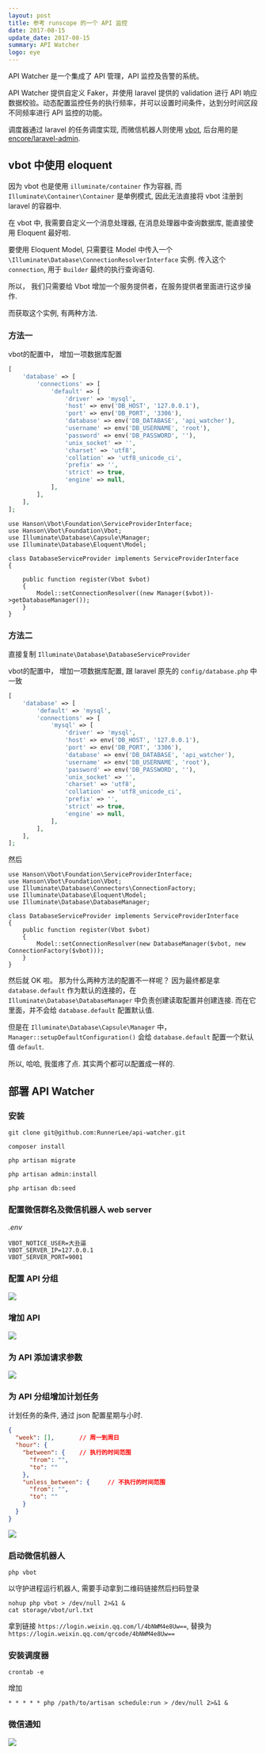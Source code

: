 ```yaml
---
layout: post
title: 参考 runscope 的一个 API 监控
date: 2017-08-15
update_date: 2017-08-15
summary: API Watcher
logo: eye
---
```


API Watcher 是一个集成了 API 管理，API 监控及告警的系统。

API Watcher 提供自定义 Faker，并使用 laravel 提供的 validation 进行 API 响应数据校验。动态配置监控任务的执行频率，并可以设置时间条件，达到分时间区段不同频率进行 API 监控的功能。

调度器通过 laravel 的任务调度实现, 而微信机器人则使用 [vbot](https://github.com/HanSon/vbot), 后台用的是 [encore/laravel-admin](https://github.com/z-song/laravel-admin).


## vbot 中使用 eloquent

因为 vbot 也是使用 `illuminate/container` 作为容器, 而 `Illuminate\Container\Container` 是单例模式, 因此无法直接将 vbot 注册到 laravel 的容器中.

在 vbot 中, 我需要自定义一个消息处理器, 在消息处理器中查询数据库, 能直接使用 Eloquent 最好啦.

要使用 Eloquent Model, 只需要往 Model 中传入一个 `\Illuminate\Database\ConnectionResolverInterface` 实例. 传入这个 `connection`, 用于 `Builder` 最终的执行查询语句.

所以， 我们只需要给 Vbot 增加一个服务提供者，在服务提供者里面进行这步操作.

而获取这个实例, 有两种方法.

### 方法一
vbot的配置中， 增加一项数据库配置
```php
[
    'database' => [
        'connections' => [
            'default' => [
                'driver' => 'mysql',
                'host' => env('DB_HOST', '127.0.0.1'),
                'port' => env('DB_PORT', '3306'),
                'database' => env('DB_DATABASE', 'api_watcher'),
                'username' => env('DB_USERNAME', 'root'),
                'password' => env('DB_PASSWORD', ''),
                'unix_socket' => '',
                'charset' => 'utf8',
                'collation' => 'utf8_unicode_ci',
                'prefix' => '',
                'strict' => true,
                'engine' => null,
            ],
        ],
    ],
];
```

```
use Hanson\Vbot\Foundation\ServiceProviderInterface;
use Hanson\Vbot\Foundation\Vbot;
use Illuminate\Database\Capsule\Manager;
use Illuminate\Database\Eloquent\Model;

class DatabaseServiceProvider implements ServiceProviderInterface
{

    public function register(Vbot $vbot)
    {
        Model::setConnectionResolver((new Manager($vbot))->getDatabaseManager());
    }
}

```

### 方法二
直接复制 `Illuminate\Database\DatabaseServiceProvider`

vbot的配置中， 增加一项数据库配置, 跟 laravel 原先的 `config/database.php` 中一致
```php
[
    'database' => [
        'default' => 'mysql',
        'connections' => [
            'mysql' => [
                'driver' => 'mysql',
                'host' => env('DB_HOST', '127.0.0.1'),
                'port' => env('DB_PORT', '3306'),
                'database' => env('DB_DATABASE', 'api_watcher'),
                'username' => env('DB_USERNAME', 'root'),
                'password' => env('DB_PASSWORD', ''),
                'unix_socket' => '',
                'charset' => 'utf8',
                'collation' => 'utf8_unicode_ci',
                'prefix' => '',
                'strict' => true,
                'engine' => null,
            ],
        ],
    ],
];
```

然后
```
use Hanson\Vbot\Foundation\ServiceProviderInterface;
use Hanson\Vbot\Foundation\Vbot;
use Illuminate\Database\Connectors\ConnectionFactory;
use Illuminate\Database\Eloquent\Model;
use Illuminate\Database\DatabaseManager;

class DatabaseServiceProvider implements ServiceProviderInterface
{
    public function register(Vbot $vbot)
    {
        Model::setConnectionResolver(new DatabaseManager($vbot, new ConnectionFactory($vbot)));
    }
}
```

然后就 OK 啦。 那为什么两种方法的配置不一样呢？
因为最终都是拿 `database.default` 作为默认的连接的，在 `Illuminate\Database\DatabaseManager` 中负责创建读取配置并创建连接. 而在它里面，并不会给 `database.default` 配置默认值.

但是在 `Illuminate\Database\Capsule\Manager` 中，`Manager::setupDefaultConfiguration()` 会给 `database.default` 配置一个默认值 `default`.

所以, 哈哈, 我蛋疼了点. 其实两个都可以配置成一样的.


## 部署 API Watcher

### 安装
```
git clone git@github.com:RunnerLee/api-watcher.git

composer install

php artisan migrate

php artisan admin:install

php artisan db:seed
```

### 配置微信群名及微信机器人 web server
*.env*
```
VBOT_NOTICE_USER=大丑逼
VBOT_SERVER_IP=127.0.0.1
VBOT_SERVER_PORT=9001
```

### 配置 API 分组
![](http://oupjptv0d.bkt.gdipper.com//image/github/api-watcher/DeepinScrot-4918.png)

### 增加 API
![](http://oupjptv0d.bkt.gdipper.com//image/github/api-watcher/DeepinScrot-0002.png)

### 为 API 添加请求参数
![](http://oupjptv0d.bkt.gdipper.com//image/github/api-watcher/DeepinScrot-0133.png)

### 为 API 分组增加计划任务
计划任务的条件, 通过 json 配置星期与小时.
```json
{
  "week": [],       // 周一到周日
  "hour": {
    "between": {    // 执行的时间范围
      "from": "",
      "to": ""
    },
    "unless_between": {     // 不执行的时间范围
      "from": "",
      "to": ""
    }
  }
}
```
![](http://oupjptv0d.bkt.gdipper.com//image/github/api-watcher/DeepinScrot-0435.png)

### 启动微信机器人
```
php vbot
```
以守护进程运行机器人, 需要手动拿到二维码链接然后扫码登录
```
nohup php vbot > /dev/null 2>&1 &
cat storage/vbot/url.txt
```
拿到链接 `https://login.weixin.qq.com/l/4bNWM4e8Uw==`, 替换为 `https://login.weixin.qq.com/qrcode/4bNWM4e8Uw==`


### 安装调度器
```
crontab -e
```
增加
```
* * * * * php /path/to/artisan schedule:run > /dev/null 2>&1 &
```

### 微信通知
![](http://oupjptv0d.bkt.gdipper.com//image/github/api-watcher/TIM%E6%88%AA%E5%9B%BE20170815122216.png)
